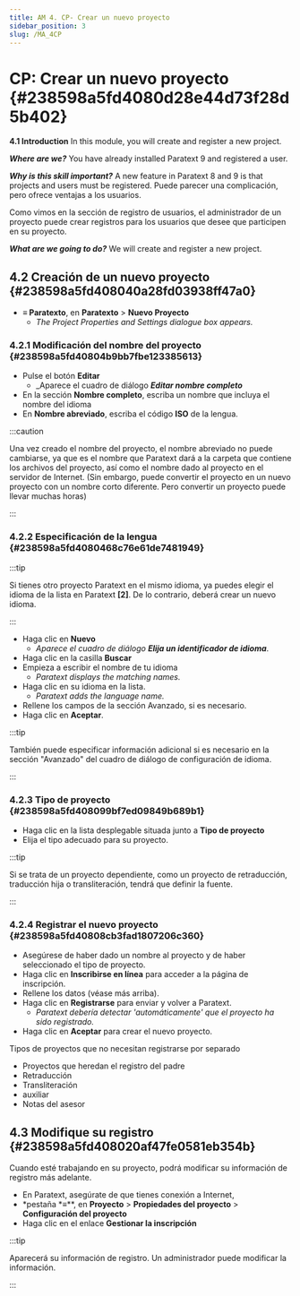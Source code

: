 ```yaml
---
title: AM 4. CP- Crear un nuevo proyecto
sidebar_position: 3
slug: /MA_4CP
---
```


# **CP: Crear un nuevo proyecto** {#238598a5fd4080d28e44d73f28d5b402}

**4.1 Introduction** In this module, you will create and register a new project.

_**Where are we?**_  You have already installed Paratext 9 and registered a user.

_**Why is this skill important?**_  A new feature in Paratext 8 and 9 is that projects and users must be registered. Puede parecer una complicación, pero ofrece ventajas a los usuarios.

Como vimos en la sección de registro de usuarios, el administrador de un proyecto puede crear registros para los usuarios que desee que participen en su proyecto.

_**What are we going to do?**_  We will create and register a new project.

## **4.2 Creación de un nuevo proyecto** {#238598a5fd408040a28fd03938ff47a0}

- **≡ Paratexto**, en **Paratexto** &gt; **Nuevo Proyecto**
    - _The Project Properties and Settings dialogue box appears._

### **4.2.1 Modificación del nombre del proyecto** {#238598a5fd40804b9bb7fbe123385613}

- Pulse el botón **Editar**
    - _Aparece el cuadro de diálogo _**Editar nombre completo**_
- En la sección **Nombre completo**, escriba un nombre que incluya el nombre del idioma
- En **Nombre abreviado**, escriba el código **ISO** de la lengua.

:::caution

Una vez creado el nombre del proyecto, el nombre abreviado no puede cambiarse, ya que es el nombre que Paratext dará a la carpeta que contiene los archivos del proyecto, así como el nombre dado al proyecto en el servidor de Internet. (Sin embargo, puede convertir el proyecto en un nuevo proyecto con un nombre corto diferente. Pero convertir un proyecto puede llevar muchas horas)

:::

### **4.2.2 Especificación de la lengua** {#238598a5fd4080468c76e61de7481949}

:::tip

Si tienes otro proyecto Paratext en el mismo idioma, ya puedes elegir el idioma de la lista en Paratext **[2]**. De lo contrario, deberá crear un nuevo idioma.

:::

- Haga clic en **Nuevo**
    - _Aparece el cuadro de diálogo_ _**Elija un identificador de idioma**_.
- Haga clic en la casilla **Buscar**
- Empieza a escribir el nombre de tu idioma
    - _Paratext displays the matching names._
- Haga clic en su idioma en la lista.
    - _Paratext adds the language name._
- Rellene los campos de la sección Avanzado, si es necesario.
- Haga clic en **Aceptar**.

:::tip

También puede especificar información adicional si es necesario en la sección "Avanzado" del cuadro de diálogo de configuración de idioma.

:::

### **4.2.3 Tipo de proyecto** {#238598a5fd408099bf7ed09849b689b1}

- Haga clic en la lista desplegable situada junto a **Tipo de proyecto**
- Elija el tipo adecuado para su proyecto.

:::tip

Si se trata de un proyecto dependiente, como un proyecto de retraducción, traducción hija o transliteración, tendrá que definir la fuente.

:::

### **4.2.4 Registrar el nuevo proyecto** {#238598a5fd40808cb3fad1807206c360}

- Asegúrese de haber dado un nombre al proyecto y de haber seleccionado el tipo de proyecto.
- Haga clic en **Inscribirse en línea** para acceder a la página de inscripción.
- Rellene los datos (véase más arriba).
- Haga clic en **Registrarse** para enviar y volver a Paratext.
    - _Paratext debería detectar 'automáticamente' que el proyecto ha sido registrado._
- Haga clic en **Aceptar** para crear el nuevo proyecto.

Tipos de proyectos que no necesitan registrarse por separado

- Proyectos que heredan el registro del padre
- Retraducción
- Transliteración
- auxiliar
- Notas del asesor

## **4.3 Modifique su registro** {#238598a5fd408020af47fe0581eb354b}

Cuando esté trabajando en su proyecto, podrá modificar su información de registro más adelante.

- En Paratext, asegúrate de que tienes conexión a Internet,
- \*pestaña \*≡\*\*, en **Proyecto** &gt; **Propiedades del proyecto** &gt; **Configuración del proyecto**
- Haga clic en el enlace **Gestionar la inscripción**

:::tip

Aparecerá su información de registro. Un administrador puede modificar la información.

:::



